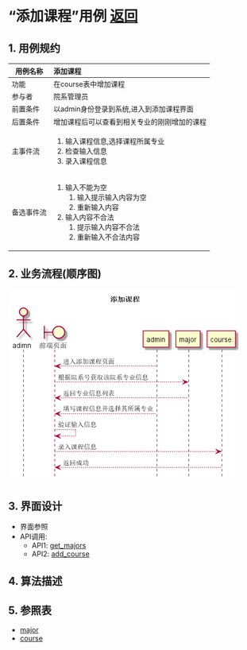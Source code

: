 # “添加课程”用例 [返回](../README.md)

## 1. 用例规约

|用例名称|添加课程|
|-------|:-------------|
|功能|在course表中增加课程|
|参与者|院系管理员|
|前置条件|以admin身份登录到系统,进入到添加课程界面|
|后置条件|增加课程后可以查看到相关专业的刚刚增加的课程|
|主事件流|<ol><li>输入课程信息,选择课程所属专业</li><li>检查输入信息</li><li>录入课程信息</li></ol>|
|备选事件流|<ol><li>输入不能为空<ol><li>输入提示输入内容为空</li><li>重新输入内容</li></ol></li><li>输入内容不合法<ol><li>提示输入内容不合法</li><li>重新输入不合法内容</li></ol></li></ol>|

## 2. 业务流程(顺序图)

![添加课程](../../out/test6/sequence/添加课程.png)

## 3. 界面设计

- 界面参照
- API调用:
    - API1: [get_majors](../api/get_majors.md)
    - API2: [add_course](../api/add_course.md)

## 4. 算法描述
    
## 5. 参照表

- [major](../数据库设计.md/#major)
- [course](../数据库设计.md/#course)